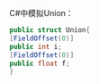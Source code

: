 C#中模拟Union：
```c#
public struct Union{
[FieldOffset(0)]
public int i;
[FieldOffset(0)]
public float f;
}
```